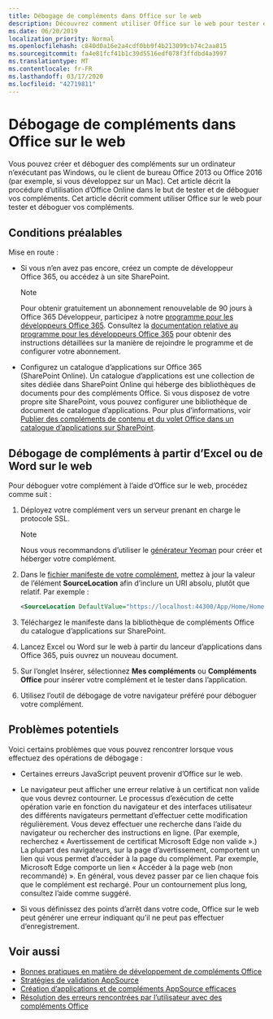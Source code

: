 ```yaml
---
title: Débogage de compléments dans Office sur le web
description: Découvrez comment utiliser Office sur le web pour tester et déboguer vos compléments.
ms.date: 06/20/2019
localization_priority: Normal
ms.openlocfilehash: c840d0a16e2a4cdf0bb9f4b213099cb74c2aa815
ms.sourcegitcommit: fa4e81fcf41b1c39d5516edf078f3ffdbd4a3997
ms.translationtype: MT
ms.contentlocale: fr-FR
ms.lasthandoff: 03/17/2020
ms.locfileid: "42719811"
---
```

# <a name="debug-add-ins-in-office-on-the-web"></a>Débogage de compléments dans Office sur le web


Vous pouvez créer et déboguer des compléments sur un ordinateur n’exécutant pas Windows, ou le client de bureau Office 2013 ou Office 2016 (par exemple, si vous développez sur un Mac). Cet article décrit la procédure d’utilisation d’Office Online dans le but de tester et de déboguer vos compléments. Cet article décrit comment utiliser Office sur le web pour tester et déboguer vos compléments. 

## <a name="prerequisites"></a>Conditions préalables

Mise en route :

- Si vous n’en avez pas encore, créez un compte de développeur Office 365, ou accédez à un site SharePoint.

  > [!NOTE]
  > Pour obtenir gratuitement un abonnement renouvelable de 90 jours à Office 365 Développeur, participez à notre [programme pour les développeurs Office 365](https://developer.microsoft.com/office/dev-program). Consultez la [documentation relative au programme pour les développeurs Office 365](/office/developer-program/office-365-developer-program) pour obtenir des instructions détaillées sur la manière de rejoindre le programme et de configurer votre abonnement.

- Configurez un catalogue d’applications sur Office 365 (SharePoint Online). Un catalogue d’applications est une collection de sites dédiée dans SharePoint Online qui héberge des bibliothèques de documents pour des compléments Office. Si vous disposez de votre propre site SharePoint, vous pouvez configurer une bibliothèque de document de catalogue d’applications. Pour plus d’informations, voir [Publier des compléments de contenu et du volet Office dans un catalogue d’applications sur SharePoint](../publish/publish-task-pane-and-content-add-ins-to-an-add-in-catalog.md).


## <a name="debug-your-add-in-from-excel-or-word-on-the-web"></a>Débogage de compléments à partir d’Excel ou de Word sur le web

Pour déboguer votre complément à l’aide d’Office sur le web, procédez comme suit :

1. Déployez votre complément vers un serveur prenant en charge le protocole SSL.

    > [!NOTE]
    > Nous vous recommandons d’utiliser le [générateur Yeoman](https://github.com/OfficeDev/generator-office) pour créer et héberger votre complément.

2. Dans le [fichier manifeste de votre complément](../develop/add-in-manifests.md), mettez à jour la valeur de l’élément **SourceLocation** afin d’inclure un URI absolu, plutôt que relatif. Par exemple :

    ```xml
    <SourceLocation DefaultValue="https://localhost:44300/App/Home/Home.html" />
    ```

3. Téléchargez le manifeste dans la bibliothèque de compléments Office du catalogue d’applications sur SharePoint.

4. Lancez Excel ou Word sur le web à partir du lanceur d’applications dans Office 365, puis ouvrez un nouveau document.

5. Sur l’onglet Insérer, sélectionnez **Mes compléments** ou **Compléments Office** pour insérer votre complément et le tester dans l’application.

6. Utilisez l’outil de débogage de votre navigateur préféré pour déboguer votre complément.

## <a name="potential-issues"></a>Problèmes potentiels

Voici certains problèmes que vous pouvez rencontrer lorsque vous effectuez des opérations de débogage :

- Certaines erreurs JavaScript peuvent provenir d’Office sur le web.

- Le navigateur peut afficher une erreur relative à un certificat non valide que vous devrez contourner. Le processus d’exécution de cette opération varie en fonction du navigateur et des interfaces utilisateur des différents navigateurs permettant d’effectuer cette modification régulièrement. Vous devez effectuer une recherche dans l’aide du navigateur ou rechercher des instructions en ligne. (Par exemple, recherchez « Avertissement de certificat Microsoft Edge non valide ».) La plupart des navigateurs, sur la page d’avertissement, comportent un lien qui vous permet d’accéder à la page du complément. Par exemple, Microsoft Edge comporte un lien « Accéder à la page web (non recommandé) ». En général, vous devez passer par ce lien chaque fois que le complément est rechargé. Pour un contournement plus long, consultez l’aide comme suggéré.

- Si vous définissez des points d’arrêt dans votre code, Office sur le web peut générer une erreur indiquant qu’il ne peut pas effectuer d’enregistrement.

## <a name="see-also"></a>Voir aussi

- [Bonnes pratiques en matière de développement de compléments Office](../concepts/add-in-development-best-practices.md)
- [Stratégies de validation AppSource](/office/dev/store/validation-policies)  
- [Création d’applications et de compléments AppSource efficaces](/office/dev/store/create-effective-office-store-listings)  
- [Résolution des erreurs rencontrées par l’utilisateur avec des compléments Office](testing-and-troubleshooting.md)
    
